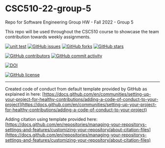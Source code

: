 # CSC510-22-group-5

Repo for Software Engineering Group HW - Fall 2022 - Group 5

This repo will be used throughout the CSC510 course to showcase the team contribution towards weekly assignments.

[![unit test](https://github.com/alunavat/CSC510-22-group-5/actions/workflows/unit-test.yml/badge.svg)](https://github.com/alunavat/CSC510-22-group-5/actions/workflows/unit-test.yml)
[![GitHub issues](https://img.shields.io/github/issues/alunavat/CSC510-22-group-5)](https://github.com/alunavat/CSC510-22-group-5/issues)
[![GitHub forks](https://img.shields.io/github/forks/alunavat/CSC510-22-group-5)](https://github.com/alunavat/CSC510-22-group-5/network)
[![GitHub stars](https://img.shields.io/github/stars/alunavat/CSC510-22-group-5)](https://github.com/alunavat/CSC510-22-group-5/stargazers)

<!--- ![GitHub repo file count](https://img.shields.io/github/directory-file-count/alunavat/CSC510-22-group-5) 
![GitHub code size in bytes](https://img.shields.io/github/languages/code-size/alunavat/CSC510-22-group-5) -->

[![GitHub contributors](https://img.shields.io/github/contributors/alunavat/CSC510-22-group-5)](https://github.com/alunavat/CSC510-22-group-5/graphs/contributors)
[![GitHub commit activity](https://img.shields.io/github/commit-activity/m/alunavat/CSC510-22-group-5)](https://github.com/alunavat/CSC510-22-group-5/graphs/commit-activity)

<!--- ![GitHub language count](https://img.shields.io/github/languages/count/alunavat/CSC510-22-group-5) -->

[![DOI](https://zenodo.org/badge/527830891.svg)](https://zenodo.org/badge/latestdoi/527830891)

[![GitHub license](https://img.shields.io/github/license/alunavat/CSC510-22-group-5)](https://github.com/alunavat/CSC510-22-group-5/blob/main/LICENSE)

---

Created code of conduct from default template provided by GitHub as explained in here: [https://docs.github.com/en/communities/setting-up-your-project-for-healthy-contributions/adding-a-code-of-conduct-to-your-project](https://docs.github.com/en/communities/setting-up-your-project-for-healthy-contributions/adding-a-code-of-conduct-to-your-project)

Adding citation using template provided here: [https://docs.github.com/en/repositories/managing-your-repositorys-settings-and-features/customizing-your-repository/about-citation-files](https://docs.github.com/en/repositories/managing-your-repositorys-settings-and-features/customizing-your-repository/about-citation-files)
